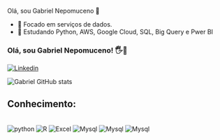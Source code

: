 Olá, sou Gabriel Nepomuceno 👋

- 🔭 Focado em serviços de dados.
- 🌱 Estudando Python, AWS, Google Cloud, SQL, Big Query e Pwer BI

### Olá, sou Gabriel Nepomuceno! 🖐👋

[![Linkedin](https://img.shields.io/badge/LinkedIn-0077B5?style=for-the-badge&logo=linkedin&logoColor=white)](https://www.linkedin.com/in/gabriel-nepomuceno-45a977136/)

![Gabriel GitHub stats](https://github-readme-stats.vercel.app/api?username=GabrielNepomuceno&show_icons=true&theme=onedark)

## Conhecimento:

<div style="display: inline_block"><br/>
<img align="center" alt="python" src=https://img.shields.io/badge/Python-14354C?style=for-the-badge&logo=python&logoColor=white>
<img align="center" alt="R" src=https://img.shields.io/badge/R-276DC3?style=for-the-badge&logo=r&logoColor=white>
<img align="center" alt="Excel" src=https://img.shields.io/badge/Microsoft_Excel-217346?style=for-the-badge&logo=microsoft-excel&logoColor=white>
<img align="center" alt="Mysql" src=https://img.shields.io/badge/MySQL-00000F?style=for-the-badge&logo=mysql&logoColor=white>
<img align="center" alt="Mysql" src=https://img.shields.io/badge/Amazon_AWS-232F3E?style=for-the-badge&logo=amazon-aws&logoColor=white>
<img align="center" alt="Mysql" src=https://img.shields.io/badge/Google_Cloud-4285F4?style=for-the-badge&logo=google-cloud&logoColor=white>
